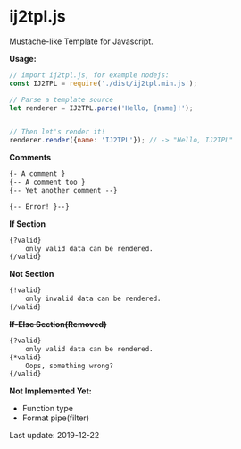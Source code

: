 # ij2tpl.js
Mustache-like Template for Javascript.

**Usage:**
```js
// import ij2tpl.js, for example nodejs:
const IJ2TPL = require('./dist/ij2tpl.min.js');

// Parse a template source
let renderer = IJ2TPL.parse('Hello, {name}!');


// Then let's render it!
renderer.render({name: 'IJ2TPL'}); // -> "Hello, IJ2TPL"
```

**Comments**
```html
{- A comment }
{-- A comment too }
{-- Yet another comment --}

{-- Error! }--}
```

**If Section**
```html
{?valid}
	only valid data can be rendered.
{/valid}
```

**Not Section**
```html
{!valid}
	only invalid data can be rendered.
{/valid}
```

~~**If-Else Section(Removed)**~~
```html
{?valid}
	only valid data can be rendered.
{*valid}
	Oops, something wrong?
{/valid}
```

**Not Implemented Yet:**
- Function type
- Format pipe(filter)

Last update: 2019-12-22

